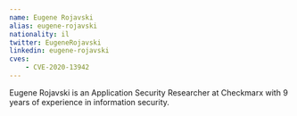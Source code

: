 ```yaml
---
name: Eugene Rojavski
alias: eugene-rojavski
nationality: il
twitter: EugeneRojavski
linkedin: eugene-rojavski
cves:
    - CVE-2020-13942
---
```

Eugene Rojavski is an Application Security Researcher at Checkmarx with 9 years of experience in information security.

